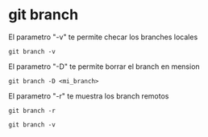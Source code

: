 git branch
==========

El parametro "-v" te permite checar los branches locales

```
git branch -v
```
El parametro "-D" te permite borrar el branch en mension

```eb73cf2
git branch -D <mi_branch>
```
El parametro "-r" te muestra los branch remotos

```
git branch -r
```

```
git branch -v
```
